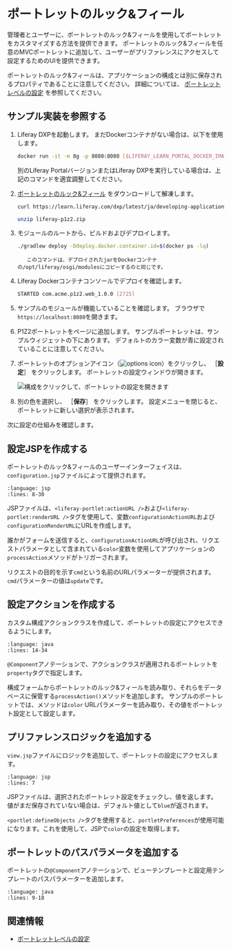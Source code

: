 # ポートレットのルック&フィール

管理者とユーザーに、ポートレットのルック&フィールを使用してポートレットをカスタマイズする方法を提供できます。 ポートレットのルック&フィールを任意のMVCポートレットに追加して、ユーザーがプリファレンスにアクセスして設定するためのUIを提供できます。

ポートレットのルック&フィールは、アプリケーションの構成とは別に保存されるプロパティであることに注意してください。 詳細については、 [ポートレットレベルの設定](../../core-frameworks/configuration-framework/portlet-level-configuration.md) を参照してください。

<a name="see-a-sample-implementation" />

## サンプル実装を参照する

1. Liferay DXPを起動します。 まだDockerコンテナがない場合は、以下を使用します。

    ```bash
    docker run -it -m 8g -p 8080:8080 [$LIFERAY_LEARN_PORTAL_DOCKER_IMAGE$]
    ```

    別のLiferay PortalバージョンまたはLiferay DXPを実行している場合は、上記のコマンドを適宜調整してください。

1. [ポートレットのルック&フィール](./liferay-p1z2.zip) をダウンロードして解凍します。

    ```bash
    curl https://learn.liferay.com/dxp/latest/ja/developing-applications/developing-a-java-web-application/using-mvc/liferay-p1z2.zip -O
    ```

    ```bash
    unzip liferay-p1z2.zip
    ```

1. モジュールのルートから、ビルドおよびデプロイします。

    ```bash
    ./gradlew deploy -Ddeploy.docker.container.id=$(docker ps -lq)
    ```

    ```{note}
       このコマンドは、デプロイされたjarをDockerコンテナの/opt/liferay/osgi/modulesにコピーするのと同じです。
    ```

1. Liferay Dockerコンテナコンソールでデプロイを確認します。

    ```bash
    STARTED com.acme.p1z2.web_1.0.0 [2725]
    ```

1. サンプルのモジュールが機能していることを確認します。 ブラウザで`https://localhost:8080`を開きます。

1. P1Z2ポートレットをページに追加します。 サンプルポートレットは、サンプルウィジェットの下にあります。 デフォルトのカラー変数が青に設定されていることに注意してください。

1. ポートレットのオプションアイコン（![options icon](../../../images/icon-options.png)）をクリックし、 ［**設定**］ をクリックします。 ポートレットの設定ウィンドウが開きます。

    ![構成をクリックして、ポートレットの設定を開きます](./portlet-preferences/images/01.png)

1. 別の色を選択し、 ［**保存**］ をクリックします。 設定メニューを閉じると、ポートレットに新しい選択が表示されます。

次に設定の仕組みを確認します。

<a name="create-the-configuration-jsp" />

## 設定JSPを作成する

ポートレットのルック&フィールのユーザーインターフェイスは、`configuration.jsp`ファイルによって提供されます。

```{literalinclude} ./portlet-preferences/resources/liferay-p1z2.zip/p1z2-web/src/main/resources/META-INF/resources/configuration.jsp
:language: jsp
:lines: 8-30
```

JSPファイルは、`<liferay-portlet:actionURL />`および`<liferay-portlet:renderURL />`タグを使用して、変数`configurationActionURL`および`configurationRenderURL`にURLを作成します。

誰かがフォームを送信すると、`configurationActionURL`が呼び出され、リクエストパラメータとして含まれている`color`変数を使用してアプリケーションの`processAction`メソッドがトリガーされます。

リクエストの目的を示す`cmd`という名前のURLパラメーターが提供されます。 `cmd`パラメーターの値は`update`です。

<a name="create-the-configuration-action" />

## 設定アクションを作成する

カスタム構成アクションクラスを作成して、ポートレットの設定にアクセスできるようにします。

```{literalinclude} ./portlet-preferences/resources/liferay-p1z2.zip/p1z2-web/src/main/java/com/acme/p1z2/web/internal/portlet/action/P1Z2ConfigurationAction.java
:language: java
:lines: 14-34
```

`@Component`アノテーションで、アクションクラスが適用されるポートレットを`property`タグで指定します。

構成フォームからポートレットのルック&フィールを読み取り、それらをデータベースに保管する`processAction()`メソッドを追加します。  サンプルのポートレットでは、メソッドは`color` URLパラメーターを読み取り、その値をポートレット設定として設定します。

<a name="add-the-preference-logic" />

## プリファレンスロジックを追加する

`view.jsp`ファイルにロジックを追加して、ポートレットの設定にアクセスします。

```{literalinclude} ./portlet-preferences/resources/liferay-p1z2.zip/p1z2-web/src/main/resources/META-INF/resources/view.jsp
:language: jsp
:lines: 7
```

JSPファイルは、選択されたポートレット設定をチェックし、値を返します。 値がまだ保存されていない場合は、デフォルト値として`blue`が返されます。

`<portlet:defineObjects />`タグを使用すると、`portletPreferences`が使用可能になります。これを使用して、JSPで`color`の設定を取得します。

<a name="add-the-portlets-path-parameters" />

## ポートレットのパスパラメータを追加する

ポートレットの`@Component`アノテーションで、ビューテンプレートと設定用テンプレートのパスパラメーターを追加します。

```{literalinclude} ./portlet-preferences/resources/liferay-p1z2.zip/p1z2-web/src/main/java/com/acme/p1z2/web/internal/portlet/P1Z2Portlet.java
:language: java
:lines: 9-18
```

<a name="related-information" />

## 関連情報

* [ポートレットレベルの設定](../../core-frameworks/configuration-framework/portlet-level-configuration.md)
